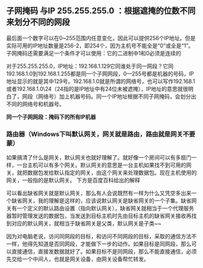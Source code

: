 ## 子网掩码 与IP 255.255.255.0 ：根据遮掩的位数不同来划分不同的网段

 最后面一个数字可以在0~255范围内任意变化，因此可以提供256个IP地址。但是实际可用的IP地址数量是256-2，即254个，因为主机号不能全是“0”或全是“1”。子网掩码还需要满足一个条件才可以使用：它的二进制中1和0必须是连续的
 
 对于255.255.255.0，IP地址：192.168.1.129它同谁处于同一网段？它同192.168.1.0到192.168.1.255都是同一个子网网段，0—255号都是机器的号码，IP地址显示的就是其中129号。192.168.1.0就是所谓的网络号，也可以写作192.168.1或者192.168.1.0\24（24指的是IP地址中有24位未被遮掩），IP地址的意思就很明白了，网段（网络号）加上机器号码。同一个IP地址根据不同子网掩码，会划分出不同的网络号和机器号。
 
 **同一个子网网段：掩码下的所有IP机器**
 
 
###  路由器（Windows下叫默认网关，网关就是路由，路由就是网关不要蒙）

如果搞清了什么是网关，默认网关也就好理解了。就好像一个房间可以有多扇门一样，一台主机可以有多个网关。默认网关的意思是一台主机如果找不到可用的网关，就把数据包发给默认指定的网关，由这个网关来处理数据包。现在主机使用的网关，一般指的是默认网关。
下方是百度百科给出的解释

可以看出缺省网关就是默认网关，那么有人会说既然有一样为什么又凭空多出来一个缺省网关，我的理解是这样的，应该说默认网关是缺省网关的一个子集。缺省网关有一个定义的默认路由设置（指向默认网关），缺省网关就相当于一个代理服务器暂时管理发送的数据包，当发送到目标主机时先由目标主机的缺省网关接收再找到对应的默认网关，就相当于缺省网关是父类，默认网关是子类~~

因为对电脑老说，访问同网段的目标，和访问不同网段的目标，采取的通信方法不一样，他得先知道是否同网段，才能做下一步的动作。如果目标是同网段，那么可以直接通信，直接发数据就好了。如果目标不是同网段，那么不能直接通信，必须先交给一个中间人，也就是网关设备，由网关设备帮忙转发。
 